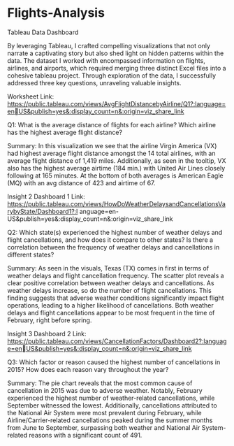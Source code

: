 # Flights-Analysis
Tableau Data Dashboard

By leveraging Tableau, I crafted compelling visualizations that not only narrate a captivating story but also shed light on hidden patterns within the data. The dataset I worked with encompassed information on flights, airlines, and airports, which required merging three distinct Excel files into a cohesive tableau project. Through exploration of the data, I successfully addressed three key questions, unraveling valuable insights.

Worksheet Link: https://public.tableau.com/views/AvgFlightDistancebyAirline/Q1?:language=enUS&publish=yes&:display_count=n&:origin=viz_share_link

Q1: What is the average distance of flights for each airline? Which airline has the highest average flight 
distance?

Summary: In this visualization we see that the airline Virgin America (VX) had highest average flight 
distance amongst the 14 total airlines, with an average flight distance of 1,419 miles. Additionally, as 
seen in the tooltip, VX also has the highest average airtime (184 min.) with United Air Lines closely 
following at 165 minutes. At the bottom of both averages is American Eagle (MQ) with an avg distance of 
423 and airtime of 67. 

Insight 2
Dashboard 1 Link:
https://public.tableau.com/views/HowDoWeatherDelaysandCancellationsVarybyState/Dashboard1?:l
anguage=en-US&publish=yes&:display_count=n&:origin=viz_share_link

Q2: Which state(s) experienced the highest number of weather delays and flight cancellations, and how 
does it compare to other states? Is there a correlation between the frequency of weather delays and 
cancellations in different states?

Summary: As seen in the visuals, Texas (TX) comes in first in terms of weather delays and flight 
cancellation frequency. The scatter plot reveals a clear positive correlation between weather delays and 
cancellations. As weather delays increase, so do the number of flight cancellations. This finding suggests 
that adverse weather conditions significantly impact flight operations, leading to a higher likelihood of 
cancellations. Both weather delays and flight cancellations appear to be most frequent in the time of 
February, right before spring.

Insight 3
Dashboard 2 Link: https://public.tableau.com/views/CancellationFactors/Dashboard2?:language=enUS&publish=yes&:display_count=n&:origin=viz_share_link

Q3: Which factor or reason caused the highest number of cancellations in 2015? How does each reason 
vary throughout the year?

Summary: The pie chart reveals that the most common cause of cancellation in 2015 was due to adverse 
weather. Notably, February experienced the highest number of weather-related cancellations, while 
September witnessed the lowest. Additionally, cancellations attributed to the National Air System were 
most prevalent during February, while Airline/Carrier-related cancellations peaked during the summer 
months from June to September, surpassing both weather and National Air System-related reasons with 
a significant count of 491.
